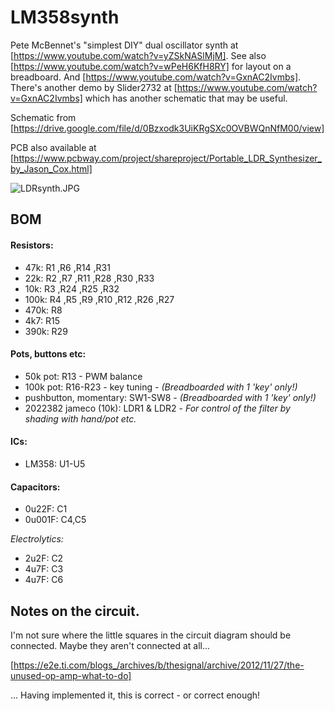 # LM358synth
Pete McBennet's "simplest DIY"  dual oscillator synth at [https://www.youtube.com/watch?v=yZSkNASlMjM]. See also [https://www.youtube.com/watch?v=wPeH6KfH8RY] for layout on a breadboard. And [https://www.youtube.com/watch?v=GxnAC2Ivmbs]. There's another demo by Slider2732 at [https://www.youtube.com/watch?v=GxnAC2Ivmbs] which has another schematic that may be useful.

Schematic from [https://drive.google.com/file/d/0Bzxodk3UiKRgSXc0OVBWQnNfM00/view]

PCB also available at [https://www.pcbway.com/project/shareproject/Portable_LDR_Synthesizer_by_Jason_Cox.html]

![LDRsynth.JPG](./LDRsynth.JPG)

## BOM
#### Resistors:

- 47k:		R1 ,R6 ,R14 ,R31
- 22k:		R2 ,R7 ,R11 ,R28 ,R30 ,R33
- 10k:		R3 ,R24 ,R25 ,R32
- 100k:	R4 ,R5 ,R9 ,R10 ,R12 ,R26 ,R27
- 470k:  R8
- 4k7:   R15
- 390k:  R29

#### Pots, buttons etc:

- 50k pot: R13 - PWM balance
- 100k pot: R16-R23 - key tuning - *(Breadboarded with 1 'key' only!)*
- pushbutton, momentary: SW1-SW8 - *(Breadboarded with 1 'key' only!)*
- 2022382 jameco (10k): LDR1 & LDR2 - *For control of the filter by shading with hand/pot etc.*

#### ICs:

- LM358: U1-U5

#### Capacitors:


- 0u22F:  C1 					
- 0u001F: C4,C5  				

*Electrolytics:*

- 2u2F:  C2
- 4u7F:  C3
- 4u7F:  C6


## Notes on the circuit. 

I'm not sure where the little squares in the circuit diagram should be connected. Maybe they aren't connected at all... 

[https://e2e.ti.com/blogs_/archives/b/thesignal/archive/2012/11/27/the-unused-op-amp-what-to-do]

... Having implemented it, this is correct - or correct enough!
